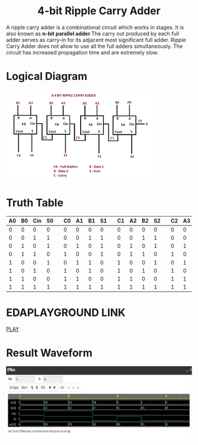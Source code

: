 <h1 align="center"><b>4-bit Ripple Carry Adder</b></h1>

A ripple carry adder is a combinational circuit which works in stages. It is also known as <b>n-bit parallel adder</b>.The carry out produced by each full adder serves as carry-in for its adjacent most significant full adder.
Ripple Carry Adder does not allow to use all the full adders simultaneously.
The circuit has increased propagation time and are extremely slow.

# Logical Diagram 
<img src="BLOCK.jpg" alt="Block Diagram" align="center" style="height: 250px; width: 400px" />

# Truth Table 
| A0 	| B0 	| Cin 	| S0 	|   	| C0 	| A1 	| B1 	| S1 	|   	| C1 	| A2 	| B2 	| S2 	|   	| C2 	| A3 	| B3 	| S3 	| C3 	|
|----	|----	|-----	|----	|---	|----	|----	|----	|----	|---	|----	|----	|----	|----	|---	|----	|----	|----	|----	|----	|
| 0  	| 0  	| 0   	| 0  	|   	| 0  	| 0  	| 0  	| 0  	|   	| 0  	| 0  	| 0  	| 0  	|   	| 0  	| 0  	| 0  	| 0  	| 0  	|
| 0  	| 0  	| 1   	| 1  	|   	| 0  	| 0  	| 1  	| 1  	|   	| 0  	| 0  	| 1  	| 1  	|   	| 0  	| 0  	| 1  	| 1  	| 0  	|
| 0  	| 1  	| 0   	| 1  	|   	| 0  	| 1  	| 0  	| 1  	|   	| 0  	| 1  	| 0  	| 1  	|   	| 0  	| 1  	| 0  	| 1  	| 0  	|
| 0  	| 1  	| 1   	| 0  	|   	| 1  	| 0  	| 0  	| 1  	|   	| 0  	| 1  	| 1  	| 0  	|   	| 1  	| 0  	| 0  	| 1  	| 0  	|
| 1  	| 0  	| 0   	| 1  	|   	| 0  	| 1  	| 1  	| 0  	|   	| 1  	| 0  	| 0  	| 1  	|   	| 0  	| 1  	| 1  	| 0  	| 1  	|
| 1  	| 0  	| 1   	| 0  	|   	| 1  	| 0  	| 1  	| 0  	|   	| 1  	| 0  	| 1  	| 0  	|   	| 1  	| 0  	| 1  	| 0  	| 1  	|
| 1  	| 1  	| 0   	| 0  	|   	| 1  	| 1  	| 0  	| 0  	|   	| 1  	| 1  	| 0  	| 0  	|   	| 1  	| 1  	| 0  	| 0  	| 1  	|
| 1  	| 1  	| 1   	| 1  	|   	| 1  	| 1  	| 1  	| 1  	|   	| 1  	| 1  	| 1  	| 1  	|   	| 1  	| 1  	| 1  	| 1  	| 1  	|


# EDAPLAYGROUND LINK
[PLAY](https://edaplayground.com/x/NTFS)

# Result Waveform 
<img src="EP_WAVE_RP_CARRY_ADDER.jpg" alt="Waveform" style="height: 200px; width:fill"/>


